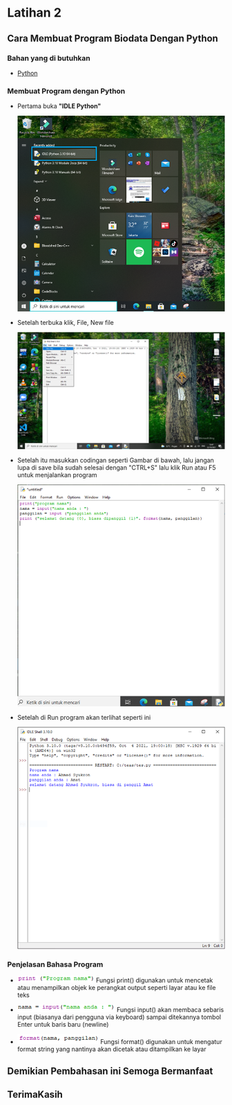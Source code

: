 # Latihan 2
## Cara Membuat Program Biodata Dengan Python
### Bahan yang di butuhkan
- [Python](https://www.python.org)<p>
### Membuat Program dengan Python<p>

- Pertama buka <b>"IDLE Python"</b><P>
![Gambar 1](Image/open.png)<p>

- Setelah terbuka klik, File, New file<P>
![Gambar 2](Image/New.png)<p>

- Setelah itu masukkan codingan seperti Gambar di bawah, lalu jangan lupa di save bila sudah selesai dengan "CTRL+S" lalu klik Run atau F5 untuk menjalankan program<p>
![Gambar 3](Image/end.PNG)<p>

- Setelah di Run program akan terlihat seperti ini<P>
![Gambar 4](Image/program.PNG)<P>

### Penjelasan Bahasa Program<P>

- ![Gambar 5](Image/Print.PNG) Fungsi print() digunakan untuk mencetak atau menampilkan objek ke perangkat output seperti layar atau ke file teks<p>
- ![Gambar 6](Image/input.PNG) Fungsi input() akan membaca sebaris input (biasanya dari pengguna via keyboard) sampai ditekannya tombol Enter untuk baris baru (newline)<P>
- ![Gambar 7](Image/format.PNG) Fungsi format() digunakan untuk mengatur format string yang nantinya akan dicetak atau ditampilkan ke layar<p>

## Demikian Pembahasan ini Semoga Bermanfaat
## TerimaKasih